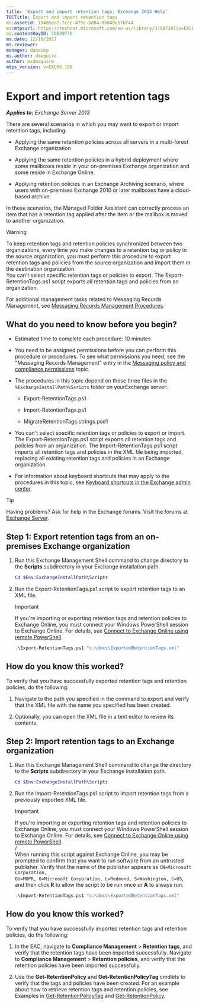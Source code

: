 ```yaml
---
title: 'Export and import retention tags: Exchange 2013 Help'
TOCTitle: Export and import retention tags
ms:assetid: 18405ea2-7ccc-475e-bd84-8b040e17bf44
ms:mtpsurl: https://technet.microsoft.com/en-us/library/JJ907307(v=EXCHG.150)
ms:contentKeyID: 50639770
ms.date: 12/10/2017
ms.reviewer: 
manager: dansimp
ms.author: dmaguire
author: msdmaguire
mtps_version: v=EXCHG.150
---
```


# Export and import retention tags

_**Applies to:** Exchange Server 2013_

There are several scenarios in which you may want to export or import retention tags, including:

- Applying the same retention policies across all servers in a multi-forest Exchange organization

- Applying the same retention policies in a hybrid deployment where some mailboxes reside in your on-premises Exchange organization and some reside in Exchange Online.

- Applying retention policies in an Exchange Archiving scenario, where users with on-premises Exchange 2010 or later mailboxes have a cloud-based archive.

In these scenarios, the Managed Folder Assistant can correctly process an item that has a retention tag applied after the item or the mailbox is moved to another organization.

> [!WARNING]
> To keep retention tags and retention policies synchronized between two organizations, every time you make changes to a retention tag or policy in the source organization, you must perform this procedure to export retention tags and policies from the source organization and import them in the destination organization.<BR>You can't select specific retention tags or policies to export. The Export-RetentionTags.ps1 script exports all retention tags and policies from an organization.

For additional management tasks related to Messaging Records Management, see [Messaging Records Management Procedures](https://docs.microsoft.com/en-us/office365/securitycompliance/inactive-mailboxes-in-office-365).

## What do you need to know before you begin?

- Estimated time to complete each procedure: 10 minutes

- You need to be assigned permissions before you can perform this procedure or procedures. To see what permissions you need, see the "Messaging Records Management" entry in the [Messaging policy and compliance permissions](messaging-policy-and-compliance-permissions-exchange-2013-help.md) topic.

- The procedures in this topic depend on these three files in the `%ExchangeInstallPath%Scripts` folder on yourExchange server:

  - Export-RetentionTags.ps1

  - Import-RetentionTags.ps1

  - MigrateRetentionTags.strings.psd1

- You can't select specific retention tags or policies to export or import. The Export-RetentionTags.ps1 script exports all retention tags and policies from an organization. The Import-RetentionTags.ps1 script imports all retention tags and policies in the XML file being imported, replacing all existing retention tags and policies in an Exchange organization.

- For information about keyboard shortcuts that may apply to the procedures in this topic, see [Keyboard shortcuts in the Exchange admin center](keyboard-shortcuts-in-the-exchange-admin-center-2013-help.md).

> [!TIP]
> Having problems? Ask for help in the Exchange forums. Visit the forums at [Exchange Server](https://go.microsoft.com/fwlink/p/?linkid=60612).

## Step 1: Export retention tags from an on-premises Exchange organization

1. Run this Exchange Management Shell command to change directory to the **Scripts** subdirectory in your Exchange installation path.

   ```powershell
   Cd $Env:ExchangeInstallPath\Scripts
   ```

2. Run the Export-RetentionTags.ps1 script to export retention tags to an XML file.

   > [!IMPORTANT]
   > If you're importing or exporting retention tags and retention policies to Exchange Online, you must connect your Windows PowerShell session to Exchange Online. For details, see <A href="https://technet.microsoft.com/en-us/library/jj984289(v=exchg.150)">Connect to Exchange Online using remote PowerShell</A>.

   ```powershell
   .\Export-RetentionTags.ps1 "c:\docs\ExportedRetentionTags.xml"
   ```

## How do you know this worked?

To verify that you have successfully exported retention tags and retention policies, do the following:

1. Navigate to the path you specified in the command to export and verify that the XML file with the name you specified has been created.

2. Optionally, you can open the XML file in a text editor to review its contents.

## Step 2: Import retention tags to an Exchange organization

1. Run this Exchange Management Shell command to change the directory to the **Scripts** subdirectory in your Exchange installation path.

   ```powershell
   Cd $Env:ExchangeInstallPath\Scripts
   ```

2. Run the Import-RetentionTags.ps1 script to import retention tags from a previously exported XML file.

   > [!IMPORTANT]
   > If you're importing or exporting retention tags and retention policies to Exchange Online, you must connect your Windows PowerShell session to Exchange Online. For details, see <A href="https://technet.microsoft.com/en-us/library/jj984289(v=exchg.150)">Connect to Exchange Online using remote PowerShell</A>. <br>/<br/> When running this script against Exchange Online, you may be prompted to confirm that you want to run software from an untrusted publisher. Verify that the name of the publisher appears as <CODE>CN=Microsoft Corporation, OU=MOPR, O=Microsoft Corporation, L=Redmond, S=Washington, C=US</CODE>, and then click <STRONG>R</STRONG> to allow the script to be run once or <STRONG>A</STRONG> to always run.

   ```powershell
   .\Import-RetentionTags.ps1 "c:\docs\ExportedRetentionTags.xml"
   ```

## How do you know this worked?

To verify that you have successfully imported retention tags and retention policies, do the following:

1. In the EAC, navigate to **Compliance Management** \> **Retention tags**, and verify that the retention tags have been imported successfully. Navigate to **Compliance Management** \> **Retention policies**, and verify that the retention policies have been imported successfully.

2. Use the **Get-RetentionPolicy** and **Get-RetentionPolicyTag** cmdlets to verify that the tags and policies have been created. For an example about how to retrieve retention tags and retention policies, see Examples in [Get-RetentionPolicyTag](https://technet.microsoft.com/en-us/library/dd298009\(v=exchg.150\)) and [Get-RetentionPolicy](https://technet.microsoft.com/en-us/library/dd298086\(v=exchg.150\)).

